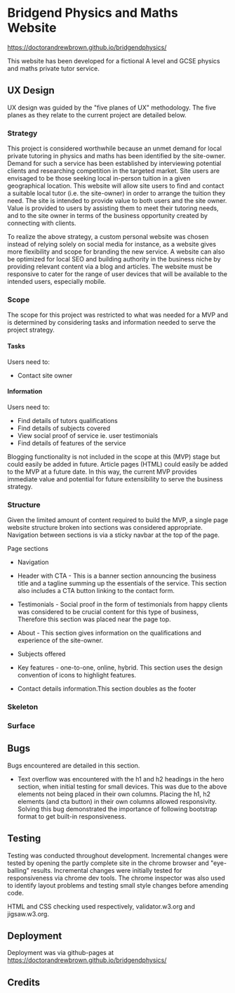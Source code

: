 # **Bridgend Physics and Maths Website**  
https://doctorandrewbrown.github.io/bridgendphysics/

This website has been developed for a fictional A level and GCSE physics and maths private tutor service. 


## UX Design

UX design was guided by the "five planes of UX" methodology. The five planes as they relate to the current project are detailed below.  

### Strategy

This project is considered worthwhile because an unmet demand for local private tutoring in physics and maths has been identified by the site-owner. Demand for such a service has been established by interviewing potential clients and researching competition in the targeted market. Site users are envisaged to be those seeking local in-person tuition in a given geographical location. This website will allow site users to find and contact a suitable local tutor (i.e. the site-owner) in order to arrange the tuition they need. The site is intended to provide value to both users and the site owner. Value is provided to users by assisting them to meet their tutoring needs, and to the site owner in terms of the business opportunity created by connecting with clients. 

To realize the above strategy, a custom personal website was chosen instead of relying solely on social media for instance, as a website gives more flexibility and scope for branding the new service. A website can also be optimized for local SEO and building authority in the business niche by providing relevant content via a blog and articles. The website must be responsive to cater for the range of user devices that will be available to the intended users, especially mobile. 

### Scope

The scope for this project was restricted to what was needed for a MVP and is determined by considering tasks and information needed to serve the project strategy. 

#### Tasks  

Users need to:


* Contact site owner

#### Information

Users need to:

* Find details of tutors qualifications
* Find details of subjects covered 
* View social proof of service ie. user testimonials
* Find details of features of the service

Blogging functionality is not included in the scope at this (MVP) stage but could easily be added in future. Article pages (HTML) could easily be added to the MVP at a future date. In this way, the current MVP provides immediate value and potential for future extensibility to serve the business strategy. 


### Structure

Given the limited amount of content required to build the MVP, a single page website structure broken into sections was considered appropriate. Navigation between sections is via a sticky navbar at the top of the page.

Page sections

* Navigation

* Header with CTA - This is a banner section announcing the business title and a tagline summing up the essentials of the service. This section also includes a CTA button linking to the contact form. 
* Testimonials - Social proof in the form of testimonials from happy clients was considered to be crucial content for this type of business, Therefore this section was placed near the page top.
* About - This section gives information on the qualifications and experience of the site-owner.
* Subjects offered 
* Key features - one-to-one, online, hybrid. This section uses the design convention of icons to highlight features. 
* Contact details information.This section doubles as the footer
  
### Skeleton

### Surface

## **Bugs**

Bugs encountered are detailed in this section.

* Text overflow was encountered with the h1 and h2 headings in the hero section, when initial testing for small devices. This was due to the above elements not being placed in their own columns. Placing the h1, h2 elements (and cta button) in their own columns allowed responsivity. Solving this bug demonstrated the importance of following bootstrap format to get built-in responsiveness.

## **Testing**

Testing was conducted throughout development. Incremental changes were tested by opening the partly complete site in the chrome browser and "eye-balling" results. Incremental changes were initially tested for responsiveness via chrome dev tools. The chrome inspector was also used to identify layout problems and testing small style changes before amending code. 

HTML and CSS checking used respectively, validator.w3.org and jigsaw.w3.org.



## **Deployment**

Deployment was via github-pages at https://doctorandrewbrown.github.io/bridgendphysics/

## **Credits**